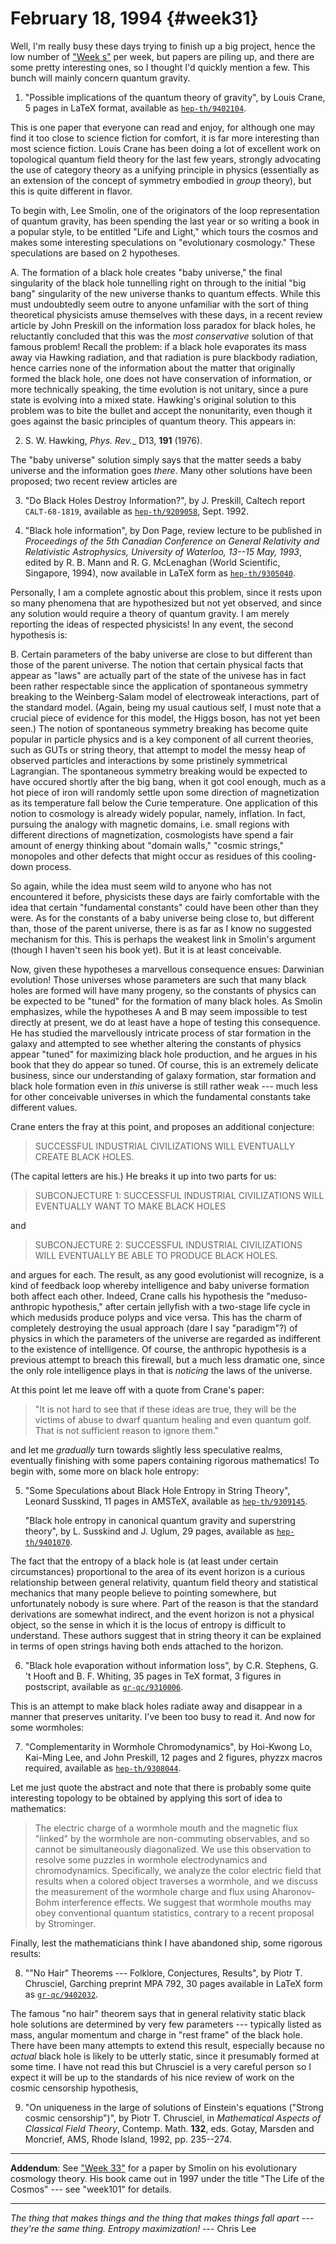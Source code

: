 # February 18, 1994 {#week31}

Well, I'm really busy these days trying to finish up a big project,
hence the low number of ["Week s"](#weeks) per week, but papers are piling up,
and there are some pretty interesting ones, so I thought I'd quickly
mention a few. This bunch will mainly concern quantum gravity.

1) "Possible implications of the quantum theory of gravity", by Louis
Crane, 5 pages in LaTeX format, available as
[`hep-th/9402104`](http://xxx.lanl.gov/abs/hep-th/9402104).

This is one paper that everyone can read and enjoy, for although one may
find it too close to science fiction for comfort, it is far more
interesting than most science fiction. Louis Crane has been doing a lot
of excellent work on topological quantum field theory for the last few
years, strongly advocating the use of category theory as a unifying
principle in physics (essentially as an extension of the concept of
symmetry embodied in *group* theory), but this is quite different in
flavor.

To begin with, Lee Smolin, one of the originators of the loop
representation of quantum gravity, has been spending the last year or so
writing a book in a popular style, to be entitled "Life and Light,"
which tours the cosmos and makes some interesting speculations on
"evolutionary cosmology." These speculations are based on 2
hypotheses.

A. The formation of a black hole creates "baby universe," the final
singularity of the black hole tunnelling right on through to the initial
"big bang" singularity of the new universe thanks to quantum effects.
While this must undoubtedly seem outre to anyone unfamiliar with the
sort of thing theoretical physicists amuse themselves with these days,
in a recent review article by John Preskill on the information loss
paradox for black holes, he reluctantly concluded that this was the
*most conservative* solution of that famous problem! Recall the problem:
if a black hole evaporates its mass away via Hawking radiation, and that
radiation is pure blackbody radiation, hence carries none of the
information about the matter that originally formed the black hole, one
does not have conservation of information, or more technically speaking,
the time evolution is not unitary, since a pure state is evolving into a
mixed state. Hawking's original solution to this problem was to bite
the bullet and accept the nonunitarity, even though it goes against the
basic principles of quantum theory. This appears in:

2) S. W. Hawking, _Phys. Rev.__ D13, **191** (1976).

The "baby universe" solution simply says that the matter seeds a baby
universe and the information goes *there*. Many other solutions have
been proposed; two recent review articles are

3) "Do Black Holes Destroy Information?", by J. Preskill, Caltech report
`CALT-68-1819`, available as [`hep-th/9209058`](http://xxx.lanl.gov/abs/hep-th/9209058), Sept. 1992.

4) "Black hole information", by Don Page, review lecture to be published
in _Proceedings of the 5th Canadian Conference on General Relativity and Relativistic Astrophysics, University of Waterloo, 13--15 May, 1993_,
edited by R. B. Mann and R. G. McLenaghan (World Scientific, Singapore,
1994), now available in LaTeX form as [`hep-th/9305040`](http://xxx.lanl.gov/abs/hep-th/9305040).

Personally, I am a complete agnostic about this problem, since it rests
upon so many phenomena that are hypothesized but not yet observed, and
since any solution would require a theory of quantum gravity. I am
merely reporting the ideas of respected physicists! In any event, the
second hypothesis is:

B. Certain parameters of the baby universe are close to but different
than those of the parent universe. The notion that certain physical
facts that appear as "laws" are actually part of the state of the
univese has in fact been rather respectable since the application of
spontaneous symmetry breaking to the Weinberg-Salam model of electroweak
interactions, part of the standard model. (Again, being my usual
cautious self, I must note that a crucial piece of evidence for this
model, the Higgs boson, has not yet been seen.) The notion of
spontaneous symmetry breaking has become quite popular in particle
physics and is a key component of all current theories, such as GUTs or
string theory, that attempt to model the messy heap of observed
particles and interactions by some pristinely symmetrical Lagrangian.
The spontaneous symmetry breaking would be expected to have occured
shortly after the big bang, when it got cool enough, much as a hot piece
of iron will randomly settle upon some direction of magnetization as its
temperature fall below the Curie temperature. One application of this
notion to cosmology is already widely popular, namely, inflation. In
fact, pursuing the analogy with magnetic domains, i.e. small regions
with different directions of magnetization, cosmologists have spend a
fair amount of energy thinking about "domain walls," "cosmic
strings," monopoles and other defects that might occur as residues of
this cooling-down process.

So again, while the idea must seem wild to anyone who has not
encountered it before, physicists these days are fairly comfortable with
the idea that certain "fundamental constants" could have been other
than they were. As for the constants of a baby universe being close to,
but different than, those of the parent universe, there is as far as I
know no suggested mechanism for this. This is perhaps the weakest link
in Smolin's argument (though I haven't seen his book yet). But it is
at least conceivable.

Now, given these hypotheses a marvellous consequence ensues: Darwinian
evolution! Those universes whose parameters are such that many black
holes are formed will have many progeny, so the constants of physics can
be expected to be "tuned" for the formation of many black holes. As
Smolin emphasizes, while the hypotheses A and B may seem impossible to
test directly at present, we do at least have a hope of testing this
consequence. He has studied the marvellously intricate process of star
formation in the galaxy and attempted to see whether altering the
constants of physics appear "tuned" for maximizing black hole
production, and he argues in his book that they do appear so tuned. Of
course, this is an extremely delicate business, since our understanding
of galaxy formation, star formation and black hole formation even in
*this* universe is still rather weak --- much less for other conceivable
universes in which the fundamental constants take different values.

Crane enters the fray at this point, and proposes an additional
conjecture:

> SUCCESSFUL INDUSTRIAL CIVILIZATIONS WILL EVENTUALLY CREATE BLACK HOLES.

(The capital letters are his.) He breaks it up into two parts for us:

> SUBCONJECTURE 1: SUCCESSFUL INDUSTRIAL CIVILIZATIONS WILL EVENTUALLY
WANT TO MAKE BLACK HOLES

and

> SUBCONJECTURE 2: SUCCESSFUL INDUSTRIAL CIVILIZATIONS WILL EVENTUALLY BE
ABLE TO PRODUCE BLACK HOLES.

and argues for each. The result, as any good evolutionist will
recognize, is a kind of feedback loop whereby intelligence and baby
universe formation both affect each other. Indeed, Crane calls his
hypothesis the "meduso-anthropic hypothesis," after certain jellyfish
with a two-stage life cycle in which medusids produce polyps and vice
versa. This has the charm of completely destroying the usual approach
(dare I say "paradigm"?) of physics in which the parameters of the
universe are regarded as indifferent to the existence of intelligence.
Of course, the anthropic hypothesis is a previous attempt to breach this
firewall, but a much less dramatic one, since the only role intelligence
plays in that is *noticing* the laws of the universe.

At this point let me leave off with a quote from Crane's paper:

> "It is not hard to see that if these ideas are true, they will be the
> victims of abuse to dwarf quantum healing and even quantum golf. That
> is not sufficient reason to ignore them."

and let me *gradually* turn towards slightly less speculative realms,
eventually finishing with some papers containing rigorous mathematics!
To begin with, some more on black hole entropy:

5) "Some Speculations about Black Hole Entropy in String Theory", Leonard
Susskind, 11 pages in AMSTeX, available as
[`hep-th/9309145`](http://xxx.lanl.gov/abs/hep-th/9309145).

    "Black hole entropy in canonical quantum gravity and superstring theory", by L. Susskind and J. Uglum, 29 pages, available as
    [`hep-th/9401070`](http://xxx.lanl.gov/abs/hep-th/9401070).

The fact that the entropy of a black hole is (at least under certain
circumstances) proportional to the area of its event horizon is a
curious relationship between general relativity, quantum field theory
and statistical mechanics that many people believe to pointing
somewhere, but unfortunately nobody is sure where. Part of the reason is
that the standard derivations are somewhat indirect, and the event
horizon is not a physical object, so the sense in which it is the locus
of entropy is difficult to understand. These authors suggest that in
string theory it can be explained in terms of open strings having both
ends attached to the horizon.

6) "Black hole evaporation without information loss", by C.R. Stephens,
G. 't Hooft and B. F. Whiting, 35 pages in TeX format, 3 figures in
postscript, available as [`gr-qc/9310006`](http://xxx.lanl.gov/abs/gr-qc/9310006).

This is an attempt to make black holes radiate away and disappear in a
manner that preserves unitarity. I've been too busy to read it. And now
for some wormholes:

7) "Complementarity in Wormhole Chromodynamics", by Hoi-Kwong Lo,
Kai-Ming Lee, and John Preskill, 12 pages and 2 figures, phyzzx macros
required, available as [`hep-th/9308044`](http://xxx.lanl.gov/abs/hep-th/9308044).

Let me just quote the abstract and note that there is probably some
quite interesting topology to be obtained by applying this sort of idea
to mathematics:

> The electric charge of a wormhole mouth and the magnetic flux
> "linked" by the wormhole are non-commuting observables, and so
> cannot be simultaneously diagonalized. We use this observation to
> resolve some puzzles in wormhole electrodynamics and chromodynamics.
> Specifically, we analyze the color electric field that results when a
> colored object traverses a wormhole, and we discuss the measurement of
> the wormhole charge and flux using Aharonov-Bohm interference effects.
> We suggest that wormhole mouths may obey conventional quantum
> statistics, contrary to a recent proposal by Strominger.

Finally, lest the mathematicians think I have abandoned ship, some
rigorous results:

8) ""No Hair" Theorems --- Folklore, Conjectures, Results", by Piotr T.
Chrusciel, Garching preprint MPA 792, 30 pages available in LaTeX form
as [`gr-qc/9402032`](http://xxx.lanl.gov/abs/gr-qc/9402032).

The famous "no hair" theorem says that in general relativity static
black hole solutions are determined by very few parameters --- typically
listed as mass, angular momentum and charge in "rest frame" of the
black hole. There have been many attempts to extend this result,
especially because no *actual* black hole is likely to be utterly
static, since it presumably formed at some time. I have not read this
but Chrusciel is a very careful person so I expect it will be up to the
standards of his nice review of work on the cosmic censorship
hypothesis,

9) "On uniqueness in the large of solutions of Einstein's equations
("Strong cosmic censorship")", by Piotr T. Chrusciel, in _Mathematical Aspects of Classical Field Theory_, Contemp. Math. **132**, eds. Gotay, Marsden and Moncrief, AMS, Rhode Island, 1992, pp. 235--274.

------------------------------------------------------------------------

**Addendum**: See ["Week 33"](#week33) for a paper by Smolin on his
evolutionary cosmology theory. His book came out in 1997 under the title "The Life of the Cosmos" --- see "week101" for
details.

------------------------------------------------------------------------

*The thing that makes things and the thing that makes things fall apart --- they're the same thing. Entropy maximization!* --- Chris Lee
